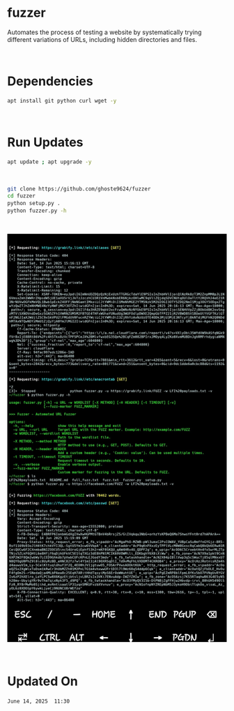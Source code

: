 # fuzzer
Automates the process of testing a website by systematically trying different variations of URLs, including hidden directories and files.

<br>

# Dependencies 
```bash
apt install git python curl wget -y
```

<br>

# Run Updates 
```bash
apt update ; apt upgrade -y
```

<br>

```bash
git clone https://github.com/ghoste9624/fuzzer
cd fuzzer
python setup.py . 
python fuzzer.py -h
```

<br>

![alt text](https://github.com/ghoste9624/fuzzer/blob/main/files%2FScreenshot_20250614-113845_Photos.jpg)

<br>

# Updated On 

``
June 14, 2025  11:30
``

<br>
